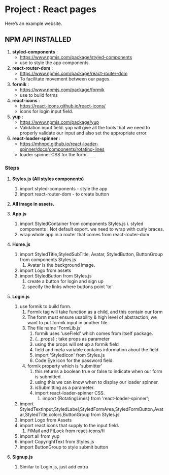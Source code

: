 # Project : React pages

Here’s an example website.

## NPM API INSTALLED

1. __styled-components__ :
    * <https://www.npmjs.com/package/styled-components>
    * use to style the app components.
2. __react-router-dom__ :
    * <https://www.npmjs.com/package/react-router-dom> 
    * To facilitate movement between our pages.
3. __formik__ :
   * <https://www.npmjs.com/package/formik> 
   * use to build forms
4. __react-icons__ :
   * <https://react-icons.github.io/react-icons/> 
   * icons for login input field.
5. __yup__ :
   * <https://www.npmjs.com/package/yup> 
   * Validation input field. yap will give all the tools that we need to properly validate our input and also set the appropriate error.
6. __react-loader-spinner__ :
   * <https://mhnpd.github.io/react-loader-spinner/docs/components/rotating-lines> 
   * loader spinner CSS for the form.
`___`

### Steps

1. __Styles.js (All styles components)__
   1. import styled-components - style the app
   2. import react-router-dom - to create button

2. __All image in assets.__
3. __App.js__
    1. import StyledContainer from components Styles.js
        i. styled components : Not default export. we need to wrap with curly braces.
    2. wrap whole app in a router that comes from react-router-dom
4. __Home.js__
    1. import StyledTitle,StyledSubTitle, Avatar, StyledButton, ButtonGroup from components Styles.js
        1. Avatar is the background image.
    2. import Logo from assets
    3. import StyledButton from Styles.js
        1. create a button for login and sign up
        2. specify the links where buttons point 'to'
5. __Login.js__
    1. use formik to build form.
        1. Formik tag will take function as a child, and this contain our form
        2. The form must ensure usability & high level of abstraction, we want to put formik input in another file.
        3. The file name 'FormLib.js'
            1. formik uses 'useField' which comes from itself package.
            2. {...props} : take props as parameter
            3. using the props will set up a formik field
            4. field and meta variable contains information about the field.
            5. import 'StyledIcon' from Styles.js
            6. Code Eye icon for the password field.
        4. formik property which is 'submitter'
            1. this returns a boolean true or false to indicate when our form is submitted.
            2. using this we can know when to display our loader spinner.
            3. isSubmitting as a parameter.
            4. import react-loader-spinner CSS.
                1. import {RotatingLines} from 'react-loader-spinner';
    2. import StyledTextInput,StyledLabel,StyledFormArea,StyledFormButton,Avatar,StyledTitle,colors,ButtonGroup from Styles.js
    3. import Logo from Assets
    4. import react icons that supply to the input field.
        1. FiMail and FiLock from react-icons/fi
    5. import all from yup
    6. import CopyrightText from Styles.js
    7. import ButtonGroup to style submit button
6. __Signup.js__
    1. Similar to Login.js, just add extra
